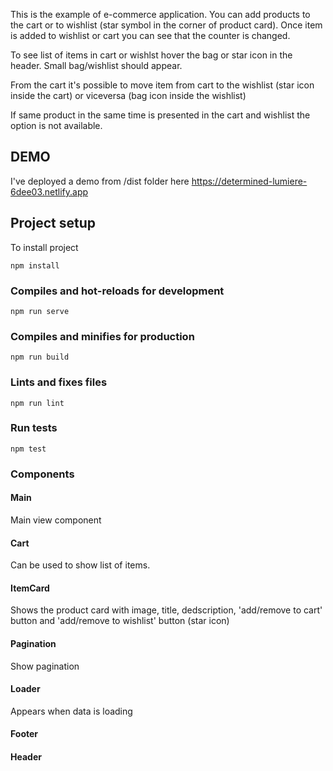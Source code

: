 This is the example of e-commerce application. You can add products to the cart or to wishlist (star symbol in the corner of product card).
Once item is added to wishlist or cart you can see that the counter is changed.

To see list of items in cart or wishlst hover the bag or star icon in the header. Small bag/wishlist should appear.

From the cart it's possible to move item from cart to the wishlist (star icon inside the cart) or viceversa (bag icon inside the wishlist)

If same product in the same time is presented in the cart and wishlist the option is not available.

## DEMO
I've deployed a demo from /dist folder here
https://determined-lumiere-6dee03.netlify.app

## Project setup
To install project
```
npm install
```

### Compiles and hot-reloads for development
```
npm run serve
```

### Compiles and minifies for production
```
npm run build
```

### Lints and fixes files
```
npm run lint
```

### Run tests
```
npm test
```

### Components

#### Main
Main view component 

#### Cart

Can be used to show list of items.

#### ItemCard

Shows the product card with image, title, dedscription, 'add/remove to cart' button and 'add/remove to wishlist' button (star icon)

#### Pagination

Show pagination 

#### Loader

Appears when data is loading

#### Footer
#### Header
